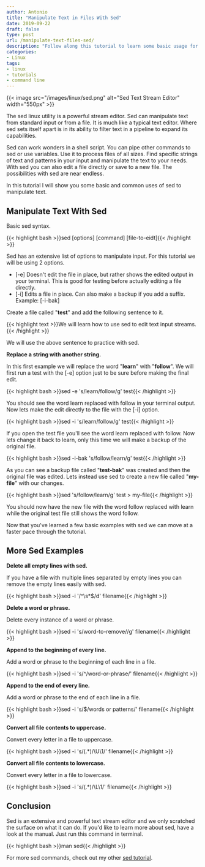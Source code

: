 ```yaml
---
author: Antonio
title: "Manipulate Text in Files With Sed"
date: 2019-09-22
draft: false
type: post
url: /manipulate-text-files-sed/
description: "Follow along this tutorial to learn some basic usage for the sed linux command line utility. Learn how to manipulate text in files with sed using robust and powerful options."
categories:
- Linux
tags:
- linux
- tutorials
- command line
---
```


{{< image src="/images/linux/sed.png" alt="Sed Text Stream Editor" width="550px" >}}

The sed linux utility is a powerful stream editor. Sed can manipulate text from standard input or from a file. It is much like a typical text editor. Where sed sets itself apart is in its ability to filter text in a pipeline to expand its capabilities.

<!--more-->

Sed can work wonders in a shell script. You can pipe other commands to sed or use variables. Use it to process files of all sizes. Find specific strings of text and patterns in your input and manipulate the text to your needs. With sed you can also edit a file directly or save to a new file. The possibilities with sed are near endless.

In this tutorial I will show you some basic and common uses of sed to manipulate text.

## **Manipulate Text With Sed**

Basic sed syntax.

{{< highlight bash >}}sed [options] [command] [file-to-eidt]{{< /highlight >}}

Sed has an extensive list of options to manipulate input. For this tutorial we will be using 2 options.

- [-e] Doesn't edit the file in place, but rather shows the edited output in your terminal. This is good for testing before actually editing a file directly.
- [-i] Edits a file in place. Can also make a backup if you add a suffix. Example: [-i-bak]

Create a file called "**test**" and add the following sentence to it.

{{< highlight text >}}We will learn how to use sed to edit text input streams.{{< /highlight >}}

We will use the above sentence to practice with sed.

**Replace a string with another string.**

In this first example we will replace the word "**learn**" with "**follow**". We will first run a test with the [-e] option just to be sure before making the final edit.

{{< highlight bash >}}sed -e 's/learn/follow/g' test{{< /highlight >}}

You should see the word learn replaced with follow in your terminal output. Now lets make the edit directly to the file with the [-i] option.

{{< highlight bash >}}sed -i 's/learn/follow/g' test{{< /highlight >}}

If you open the test file you'll see the word learn replaced with follow. Now lets change it back to learn, only this time we will make a backup of the original file.

{{< highlight bash >}}sed -i-bak 's/follow/learn/g' test{{< /highlight >}}

As you can see a backup file called "**test-bak**" was created and then the original file was edited. Lets instead use sed to create a new file called "**my-file**" with our changes.

{{< highlight bash >}}sed 's/follow/learn/g' test > my-file{{< /highlight >}}

You should now have the new file with the word follow replaced with learn while the original test file still shows the word follow.

Now that you've learned a few basic examples with sed we can move at a faster pace through the tutorial.

<!--adsense-->

## **More Sed Examples**

**Delete all empty lines with sed.**

If you have a file with multiple lines separated by empty lines you can remove the empty lines easily with sed.

{{< highlight bash >}}sed -i '/^\s*$/d' filename{{< /highlight >}}

**Delete a word or phrase.**

Delete every instance of a word or phrase.

{{< highlight bash >}}sed -i 's/word-to-remove//g' filename{{< /highlight >}}

**Append to the beginning of every line.**

Add a word or phrase to the beginning of each line in a file.

{{< highlight bash >}}sed -i 's/^/word-or-phrase/' filename{{< /highlight >}}

**Append to the end of every line.**

Add a word or phrase to the end of each line in a file.

{{< highlight bash >}}sed -i 's/$/words or patterns/' filename{{< /highlight >}}

**Convert all file contents to uppercase.**

Convert every letter in a file to uppercase.

{{< highlight bash >}}sed -i 's/\(.*\)/\U\1/' filename{{< /highlight >}}

**Convert all file contents to lowercase.**

Convert every letter in a file to lowercase.

{{< highlight bash >}}sed -i 's/\(.*\)/\L\1/' filename{{< /highlight >}}

## **Conclusion**

Sed is an extensive and powerful text stream editor and we only scratched the surface on what it can do. If you'd like to learn more about sed, have a look at the manual. Just run this command in terminal.

{{< highlight bash >}}man sed{{< /highlight >}}

For more sed commands, check out my other [sed tutorial](https://techstop.github.io/delete-lines-strings-between-two-patterns-sed/).
